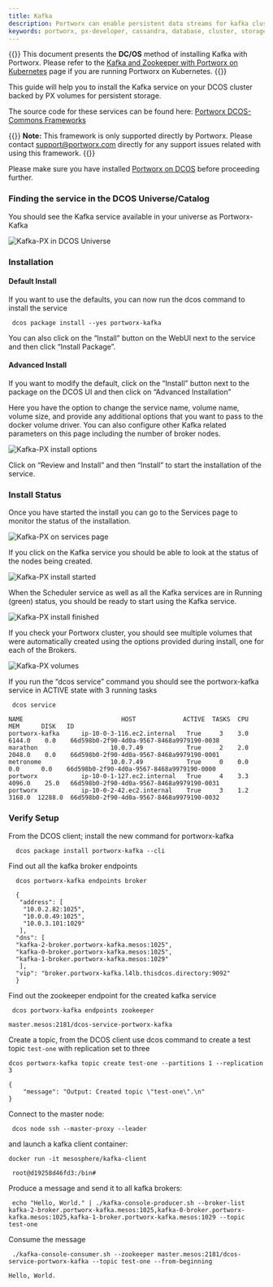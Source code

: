 ```yaml
---
title: Kafka
description: Portworx can enable persistent data streams for kafka clusters. To learn how with these steps and tips, try it for yourself today!
keywords: portworx, px-developer, cassandra, database, cluster, storage
---
```


{{<info>}}
This document presents the **DC/OS** method of installing Kafka with Portworx. Please refer to the [Kafka and Zookeeper with Portworx on Kubernetes](/portworx-install-with-kubernetes/application-install-with-kubernetes/kafka-with-zookeeper) page if you are running Portworx on Kubernetes.
{{</info>}}

This guide will help you to install the Kafka service on your DCOS cluster backed by PX volumes for persistent storage.

The source code for these services can be found here: [Portworx DCOS-Commons Frameworks](https://github.com/portworx/dcos-commons)

{{<info>}}
**Note:**
This framework is only supported directly by Portworx. Please contact support@portworx.com directly for any support issues related with using this framework.
{{</info>}}

Please make sure you have installed [Portworx on DCOS](/install-with-other/dcos) before proceeding further.

### Finding the service in the DCOS Universe/Catalog

You should see the Kafka service available in your universe as Portworx-Kafka

![Kafka-PX in DCOS Universe](/img/dcos-kafka-px-universe.png)

### Installation

#### Default Install

If you want to use the defaults, you can now run the dcos command to install the service

```text
 dcos package install --yes portworx-kafka
```

You can also click on the “Install” button on the WebUI next to the service and then click “Install Package”.

#### Advanced Install

If you want to modify the default, click on the “Install” button next to the package on the DCOS UI and then click on “Advanced Installation”

Here you have the option to change the service name, volume name, volume size, and provide any additional options that you want to pass to the docker volume driver. You can also configure other Kafka related parameters on this page including the number of broker nodes.

![Kafka-PX install options](/img/dcos-kafka-px-install-options.png)

Click on “Review and Install” and then “Install” to start the installation of the service.

### Install Status

Once you have started the install you can go to the Services page to monitor the status of the installation.

![Kafka-PX on services page](/img/dcos-kafka-px-service.png)

If you click on the Kafka service you should be able to look at the status of the nodes being created.

![Kafka-PX install started](/img/dcos-kafka-px-started-install.png)

When the Scheduler service as well as all the Kafka services are in Running \(green\) status, you should be ready to start using the Kafka service.

![Kafka-PX install finished](/img/dcos-kafka-px-finished-install.png)

If you check your Portworx cluster, you should see multiple volumes that were automatically created using the options provided during install, one for each of the Brokers.

![Kafka-PX volumes](/img/dcos-kafka-px-volume-list.png)

If you run the “dcos service” command you should see the portworx-kafka service in ACTIVE state with 3 running tasks

```text
 dcos service
 ```

 ```output
 NAME                           HOST             ACTIVE  TASKS  CPU   MEM      DISK   ID
 portworx-kafka      ip-10-0-3-116.ec2.internal   True     3    3.0  6144.0    0.0    66d598b0-2f90-4d0a-9567-8468a9979190-0038
 marathon                    10.0.7.49            True     2    2.0  2048.0    0.0    66d598b0-2f90-4d0a-9567-8468a9979190-0001
 metronome                   10.0.7.49            True     0    0.0   0.0      0.0    66d598b0-2f90-4d0a-9567-8468a9979190-0000
 portworx            ip-10-0-1-127.ec2.internal   True     4    3.3  4096.0    25.0   66d598b0-2f90-4d0a-9567-8468a9979190-0031
 portworx            ip-10-0-2-42.ec2.internal    True     3    1.2  3168.0  12288.0  66d598b0-2f90-4d0a-9567-8468a9979190-0032
```

### Verify Setup

From the DCOS client; install the new command for portworx-kafka

```text
  dcos package install portworx-kafka --cli
```

Find out all the kafka broker endpoints

```text
  dcos portworx-kafka endpoints broker
```

```output
  {
   "address": [
    "10.0.2.82:1025",
    "10.0.0.49:1025",
    "10.0.3.101:1029"
   ],
  "dns": [
  "kafka-2-broker.portworx-kafka.mesos:1025",
  "kafka-0-broker.portworx-kafka.mesos:1025",
  "kafka-1-broker.portworx-kafka.mesos:1029"
   ],
  "vip": "broker.portworx-kafka.l4lb.thisdcos.directory:9092"
  }
```

Find out the zookeeper endpoint for the created kafka service

```text
 dcos portworx-kafka endpoints zookeeper
 ```

 ```output
 master.mesos:2181/dcos-service-portworx-kafka
```

Create a topic, from the DCOS client use dcos command to create a test topic `test-one` with replication set to three

```text
dcos portworx-kafka topic create test-one --partitions 1 --replication 3
```

```output
{
    "message": "Output: Created topic \"test-one\".\n"
}
```

Connect to the master node:

```text
 dcos node ssh --master-proxy --leader
 ```

 and launch a kafka client container:

```text
docker run -it mesosphere/kafka-client
```

```output
 root@d19258d46fd3:/bin#
```

Produce a message and send it to all kafka brokers:

```text
 echo "Hello, World." | ./kafka-console-producer.sh --broker-list kafka-2-broker.portworx-kafka.mesos:1025,kafka-0-broker.portworx-kafka.mesos:1025,kafka-1-broker.portworx-kafka.mesos:1029 --topic test-one
```

Consume the message

```text
 ./kafka-console-consumer.sh --zookeeper master.mesos:2181/dcos-service-portworx-kafka --topic test-one --from-beginning
 ```

 ```output
 Hello, World.
```
